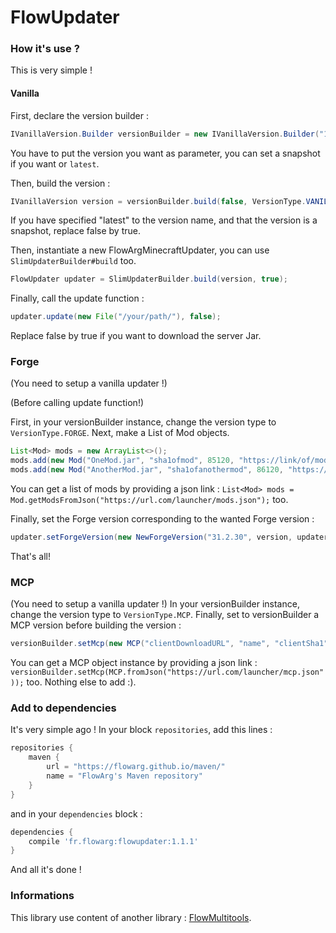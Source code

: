 # FlowUpdater

### How it's use ?
This is very simple !

#### Vanilla

First, declare the version builder :
```java
IVanillaVersion.Builder versionBuilder = new IVanillaVersion.Builder("1.15.2");
```
You have to put the version you want as parameter, you can set a snapshot if you want or `latest`.

Then, build the version :
```java
IVanillaVersion version = versionBuilder.build(false, VersionType.VANILLA);
```
If you have specified "latest" to the version name, and that the version is a snapshot, replace false by true.

Then, instantiate a new FlowArgMinecraftUpdater, you can use ``SlimUpdaterBuilder#build`` too.
```java
FlowUpdater updater = SlimUpdaterBuilder.build(version, true);
```

Finally, call the update function :
```java
updater.update(new File("/your/path/"), false);
```
Replace false by true if you want to download the server Jar.

### Forge
(You need to setup a vanilla updater !)

(Before calling update function!)

First, in your versionBuilder instance, change the version type to `VersionType.FORGE`.
Next, make a List of Mod objects.
```java
List<Mod> mods = new ArrayList<>();
mods.add(new Mod("OneMod.jar", "sha1ofmod", 85120, "https://link/of/mod.jar"));
mods.add(new Mod("AnotherMod.jar", "sha1ofanothermod", 86120, "https://link/of/another/mod.jar"));
```
You can get a list of mods by providing a json link : `List<Mod> mods = Mod.getModsFromJson("https://url.com/launcher/mods.json");` too.

Finally, set the Forge version corresponding to the wanted Forge version :
```java
updater.setForgeVersion(new NewForgeVersion("31.2.30", version, updater.getLogger(), updater.getCallback(), mods)); // NewForgeVersion -> 1.13 1.16 ; OldForgeVersion -> 1.7 1.12
```
That's all!

### MCP
(You need to setup a vanilla updater !)
In your versionBuilder instance, change the version type to `VersionType.MCP`.
Finally, set to versionBuilder a MCP version before building the version :
```java
versionBuilder.setMcp(new MCP("clientDownloadURL", "name", "clientSha1", "author", "serverDownloadURL", "serverSha1", 1215, 20525));
```
You can get a MCP object instance by providing a json link : `versionBuilder.setMcp(MCP.fromJson("https://url.com/launcher/mcp.json"));` too.
Nothing else to add :).

### Add to dependencies
It's very simple ago !
In your block `repositories`, add this lines :
```groovy
repositories {
    maven {
        url = "https://flowarg.github.io/maven/"
        name = "FlowArg's Maven repository"
    }   
}
```

and in your `dependencies` block :
```groovy
dependencies {
    compile 'fr.flowarg:flowupdater:1.1.1'
}
```

And all it's done !

### Informations
This library use content of another library : [FlowMultitools](https://github.com/FlowArg/FlowMultitools).
